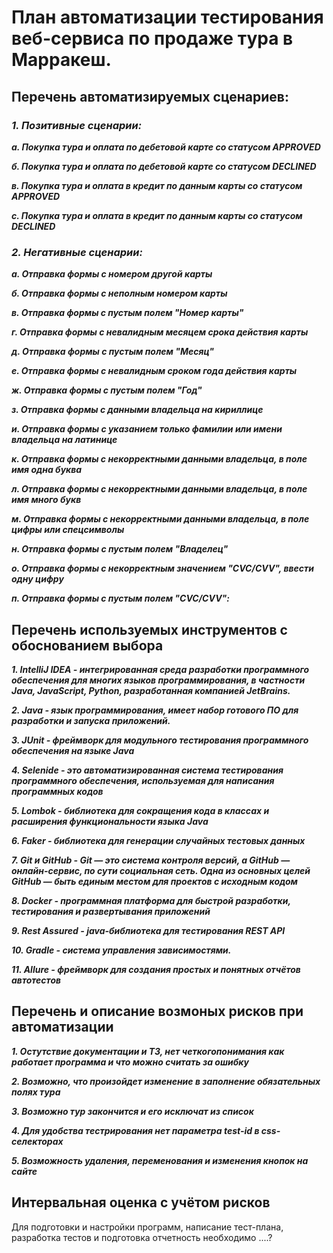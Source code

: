 # План автоматизации тестирования веб-сервиса по продаже тура в Марракеш.
## Перечень автоматизируемых сценариев:
### ***1. Позитивные сценарии:***
***а. Покупка тура и оплата по дебетовой карте со статусом APPROVED***

***б. Покупка тура и оплата по дебетовой карте со статусом DECLINED***

***в. Покупка тура и оплата в кредит по данным карты со статусом APPROVED***

***с. Покупка тура и оплата в кредит по данным карты со статусом DECLINED***

### ***2. Негативные сценарии:***
***а. Отправка формы с номером другой карты***

***б. Отправка формы с неполным номером карты***

***в. Отправка формы с пустым полем "Номер карты"***

***г. Отправка формы с невалидным месяцем срока действия карты***

***д. Отправка формы с пустым полем "Месяц"***

***е. Отправка формы с невалидным сроком года действия карты***

***ж. Отправка формы с пустым полем "Год"***

***з. Отправка формы с данными владельца на кириллице***

***и. Отправка формы с указанием только фамилии или имени владельца на латинице***

***к. Отправка формы с некорректными данными владельца, в поле имя одна буква***

***л. Отправка формы с некорректными данными владельца, в поле имя много букв***

***м. Отправка формы с некорректными данными владельца, в поле цифры или спецсимволы***

***н. Отправка формы с пустым полем "Владелец"***

***о. Отправка формы с некорректным значением "CVC/CVV", ввести одну цифру***

***п. Отправка формы с пустым полем "CVC/CVV":***

## Перечень используемых инструментов с обоснованием выбора
***1. IntelliJ IDEA - интегрированная среда разработки программного обеспечения для многих языков программирования, в частности Java, JavaScript, Python, разработанная компанией JetBrains.***

***2. Java - язык программирования, имеет набор готового ПО для разработки и запуска приложений.***

***3. JUnit - фреймворк для модульного тестирования программного обеспечения на языке Java***

***4. Selenide - это автоматизированная система тестирования программного обеспечения, используемая для написания программных кодов***

***5. Lombok - библиотека для сокращения кода в классах и расширения функциональности языка Java***

***6. Faker - библиотека для генерации случайных тестовых данных***

***7. Git и GitHub - Git — это система контроля версий, а GitHub — онлайн-сервис, по сути социальная сеть. Одна из основных целей GitHub — быть единым местом для проектов с исходным кодом***

***8. Docker - программная платформа для быстрой разработки, тестирования и развертывания приложений***

***9. Rest Assured - java-библиотека для тестирования REST API***

***10. Gradle - система управления зависимостями.***

***11. Allure - фреймворк для создания простых и понятных отчётов автотестов***

## Перечень и описание возмоных рисков при автоматизации
***1. Остутствие документации и ТЗ, нет четкогопонимания как работает программа и что можно считать за ошибку***

***2. Возможно, что произойдет изменение в заполнение обязательных полях тура***

***3. Возможно тур закончится и его исключат из список***

***4. Для удобства тестрирования нет параметра test-id в css-селекторах***

***5. Возможность удаления, переменования и изменения кнопок на сайте***

## Интервальная оценка с учётом рисков
Для подготовки и настройки программ, написание тест-плана, разработка тестов и подготовка отчетность необходимо ....?
